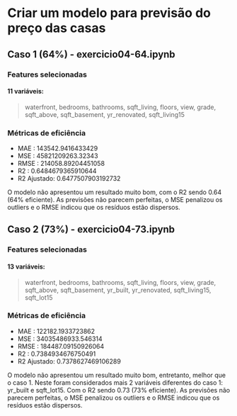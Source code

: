 # Criar um modelo para previsão do preço das casas

## Caso 1 (64%) - exercicio04-64.ipynb

### Features selecionadas

#### 11 variáveis:
> waterfront, bedrooms, bathrooms, sqft_living, floors, view, grade, sqft_above, sqft_basement, yr_renovated, sqft_living15

### Métricas de eficiência

- MAE        :  143542.9416433429 
- MSE        :  45821209263.32343 
- RMSE       :  214058.89204451058 
- R2         :  0.6484679365910644
- R2 Ajustado:  0.6477507903192732

O modelo não apresentou um resultado muito bom, com o R2 sendo 0.64 (64% eficiente). As previsões não parecem perfeitas, o MSE penalizou os outliers e o RMSE indicou que os resíduos estão dispersos.

## Caso 2 (73%) - exercicio04-73.ipynb

### Features selecionadas

#### 13 variáveis:
> waterfront, bedrooms, bathrooms, sqft_living, floors, view, grade, sqft_above, sqft_basement, yr_built, yr_renovated, sqft_living15, sqft_lot15

### Métricas de eficiência

- MAE        :  122182.1933723862 
- MSE        :  34035486933.546314 
- RMSE       :  184487.09150926064 
- R2         :  0.7384934676750491 
- R2 Ajustado:  0.7378627469106289

O modelo não apresentou um resultado muito bom, entretanto, melhor que o caso 1. Neste foram considerados mais 2 variáveis diferentes do caso 1: yr_built e sqft_lot15. Com o R2 sendo 0.73 (73% eficiente). As previsões não parecem perfeitas, o MSE penalizou os outliers e o RMSE indicou que os resíduos estão dispersos.



